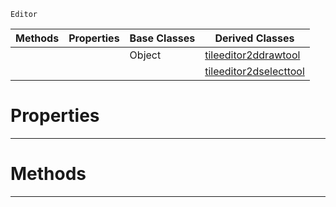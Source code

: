  `Editor`

|Methods|Properties|Base Classes|Derived Classes|
|---|---|---|---|
| | |Object|[tileeditor2ddrawtool](https://plasmaengine.github.io/PlasmaDocs/Plasma1/C++/code_reference/class_reference/tileeditor2ddrawtool.md)|
| | | |[tileeditor2dselecttool](https://plasmaengine.github.io/PlasmaDocs/Plasma1/C++/code_reference/class_reference/tileeditor2dselecttool.md)|


 #  Properties


---  
 #  Methods


---  
 

 